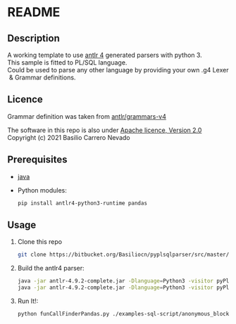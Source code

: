 # README

## Description

A working template to use [antlr 4](https://www.antlr.org) generated parsers with python 3.  
This sample is fitted to PL/SQL language.  
Could be used to parse any other language by providing your own .g4 Lexer & Grammar definitions.  

## Licence

Grammar definition was taken from [antlr/grammars-v4](https://github.com/antlr/grammars-v4/tree/master/sql/plsql)  

The software in this repo is also under [Apache licence, Version 2.0](http://www.apache.org/licenses/LICENSE-2.0)  
Copyright (c) 2021 Basilio Carrero Nevado

## Prerequisites

+ [java](https://www.java.com/es/download/)
+ Python modules:

    ```bash
    pip install antlr4-python3-runtime pandas 
    ```

## Usage

1. Clone this repo

    ```bash
    git clone https://bitbucket.org/Basiliocn/pyplsqlparser/src/master/
    ```

2. Build the antlr4 parser:

    ```bash
    java -jar antlr-4.9.2-complete.jar -Dlanguage=Python3 -visitor pyPlSqlLexer.g4
    java -jar antlr-4.9.2-complete.jar -Dlanguage=Python3 -visitor pyPlSqlParser.g4
    ```

3. Run It!:

    ```bash
    python funCallFinderPandas.py ./examples-sql-script/anonymous_block.sql
    ```
